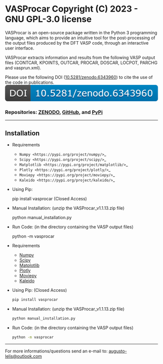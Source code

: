 # VASProcar Copyright (C) 2023   -   GNU GPL-3.0 license

VASProcar is an open-source package written in the Python 3 programming language, which aims to provide an intuitive tool for the post-processing of the output files produced by the DFT VASP code, through an interactive user interface.

VASProcar extracts information and results from the following VASP output files (CONTCAR, KPOINTS, OUTCAR, PROCAR, DOSCAR, LOCPOT, PARCHG and vasprun.xml).

Please use the following DOI ([10.5281/zenodo.6343960](https://doi.org/10.5281/zenodo.6343960)) to cite the use of the code in publications.
 ![DOI](./vasprocar/src/etc/DOI.png) 

### Repositories:  [ZENODO](https://doi.org/10.5281/zenodo.6343960), [GitHub](https://github.com/Augusto-de-Lelis-Araujo/VASProcar-Python-tools-VASP), and [PyPi](https://pypi.org/project/vasprocar)

------------------------------------------------------------------------

## Installation


-  Requirements

    - `Numpy <https://pypi.org/project/numpy/>`_
    - `Scipy <https://pypi.org/project/scipy/>`_
    - `Matplotlib <https://pypi.org/project/matplotlib/>`_    
    - `Plotly <https://pypi.org/project/plotly/>`_    
    - `Moviepy <https://pypi.org/project/moviepy/>`_    
    - `Kaleido <https://pypi.org/project/kaleido/>`_    
    
- Using Pip:

   pip install vasprocar  (Closed Access)

- Manual Installation:  (unzip the VASProcar_v1.1.13.zip file)

   python manual_installation.py
   
- Run Code:  (in the directory containing the VASP output files)

   python -m vasprocar


-  Requirements

    - [Numpy](https://pypi.org/project/numpy/)
    - [Scipy](https://pypi.org/project/scipy/)
    - [Matplotlib](https://pypi.org/project/matplotlib/)
    - [Plotly](https://pypi.org/project/plotly/)
    - [Moviepy](https://pypi.org/project/moviepy/)
    - [Kaleido](https://pypi.org/project/kaleido/)
    
- Using Pip:  (Closed Access)

  ```bash
  pip install vasprocar
  ```

- Manual Installation:  (unzip the VASProcar_v1.1.13.zip file)

  ```bash
  python manual_installation.py
  ```

- Run Code:  (in the directory containing the VASP output files)

  ```bash
  python -m vasprocar
  ```
------------------------------------------------------------------------

For more informations/questions send an e-mail to: augusto-lelis@outlook.com
